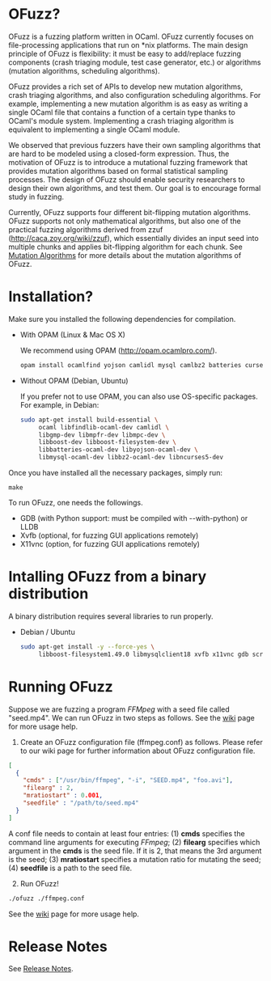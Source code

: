 OFuzz?
======

OFuzz is a fuzzing platform written in OCaml. OFuzz currently focuses on
file-processing applications that run on *nix platforms. The main design
principle of OFuzz is flexibility: it must be easy to add/replace fuzzing
components (crash triaging module, test case generator, etc.) or algorithms
(mutation algorithms, scheduling algorithms).

OFuzz provides a rich set of APIs to develop new mutation algorithms, crash
triaging algorithms, and also configuration scheduling algorithms. For example,
implementing a new mutation algorithm is as easy as writing a single OCaml file
that contains a function of a certain type thanks to OCaml's module system.
Implementing a crash triaging algorithm is equivalent to implementing a single
OCaml module.

We observed that previous fuzzers have their own sampling algorithms that are
hard to be modeled using a closed-form expression. Thus, the motivation of OFuzz
is to introduce a mutational fuzzing framework that provides mutation algorithms
based on formal statistical sampling processes. The design of OFuzz should
enable security researchers to design their own algorithms, and test them. Our
goal is to encourage formal study in fuzzing.

Currently, OFuzz supports four different bit-flipping mutation algorithms. OFuzz
supports not only mathematical algorithms, but also one of the practical fuzzing
algorithms derived from zzuf (http://caca.zoy.org/wiki/zzuf), which essentially
divides an input seed into multiple chunks and applies bit-flipping algorithm
for each chunk. See [Mutation Algorithms](docs/Mutation.md) for more details
about the mutation algorithms of OFuzz.

Installation?
=============

Make sure you installed the following dependencies for compilation.

- With OPAM (Linux & Mac OS X)

    We recommend using OPAM (http://opam.ocamlpro.com/).

   ```bash
   opam install ocamlfind yojson camlidl mysql camlbz2 batteries curses
   ```

- Without OPAM (Debian, Ubuntu)

    If you prefer not to use OPAM, you can also use OS-specific packages. For
    example, in Debian:

   ```bash
   sudo apt-get install build-essential \
        ocaml libfindlib-ocaml-dev camlidl \
        libgmp-dev libmpfr-dev libmpc-dev \
        libboost-dev libboost-filesystem-dev \
        libbatteries-ocaml-dev libyojson-ocaml-dev \
        libmysql-ocaml-dev libbz2-ocaml-dev libncurses5-dev
   ```

Once you have installed all the necessary packages, simply run:

    make

To run OFuzz, one needs the followings.

- GDB (with Python support: must be compiled with --with-python) or LLDB
- Xvfb (optional, for fuzzing GUI applications remotely)
- X11vnc (option, for fuzzing GUI applications remotely)


Intalling OFuzz from a binary distribution
==========================================

A binary distribution requires several libraries to run properly.

- Debian / Ubuntu

   ```bash
   sudo apt-get install -y --force-yes \
        libboost-filesystem1.49.0 libmysqlclient18 xvfb x11vnc gdb screen
   ```

Running OFuzz
=============

Suppose we are fuzzing a program *FFMpeg* with a seed file called "seed.mp4". We
can run OFuzz in two steps as follows. See the [wiki](Wiki.md) page for more
usage help.

   1. Create an OFuzz configuration file (ffmpeg.conf) as follows. Please refer
      to our wiki page for further information about OFuzz configuration file.
   ```json
   [
     {
       "cmds" : ["/usr/bin/ffmpeg", "-i", "SEED.mp4", "foo.avi"],
       "filearg" : 2,
       "mratiostart" : 0.001,
       "seedfile" : "/path/to/seed.mp4"
     }
   ]
   ```
   A conf file needs to contain at least four entries: (1) **cmds** specifies
   the command line arguments for executing *FFmpeg*; (2) **filearg** specifies
   which argument in the **cmds** is the seed file. If it is 2, that means the
   3rd argument is the seed; (3) **mratiostart** specifies a mutation ratio for
   mutating the seed; (4) **seedfile** is a path to the seed file.

   2. Run OFuzz!
   ```bash
   ./ofuzz ./ffmpeg.conf
   ```

See the [wiki](Wiki.md) page for more usage help.

Release Notes
=============

See [Release Notes](ReleaseNotes.md).
